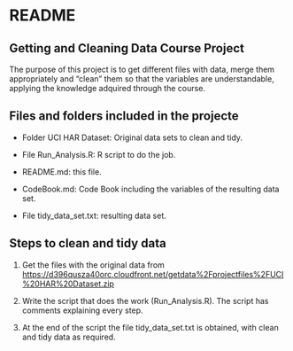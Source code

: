 README
================

## Getting and Cleaning Data Course Project

The purpose of this project is to get different files with data, merge
them appropriately and “clean” them so that the variables are
understandable, applying the knowledge adquired through the course.

## Files and folders included in the projecte

  - Folder UCI HAR Dataset: Original data sets to clean and tidy.

  - File Run\_Analysis.R: R script to do the job.

  - README.md: this file.

  - CodeBook.md: Code Book including the variables of the resulting data
    set.

  - File tidy\_data\_set.txt: resulting data set.

## Steps to clean and tidy data

1.  Get the files with the original data from
    <https://d396qusza40orc.cloudfront.net/getdata%2Fprojectfiles%2FUCI%20HAR%20Dataset.zip>

2.  Write the script that does the work (Run\_Analysis.R). The script
    has comments explaining every step.

3.  At the end of the script the file tidy\_data\_set.txt is obtained,
    with clean and tidy data as required.
